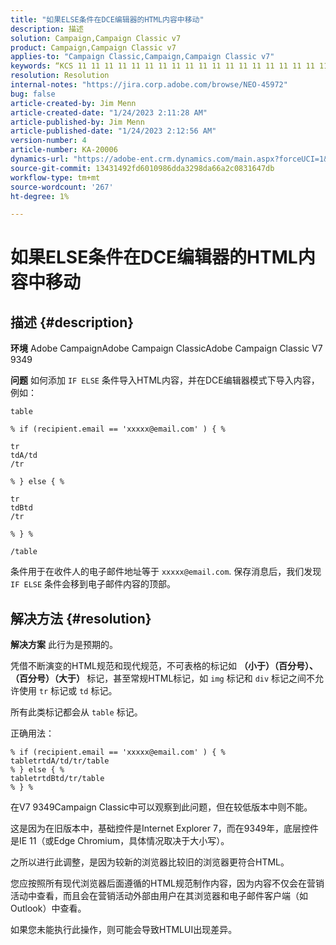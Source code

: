 ```yaml
---
title: "如果ELSE条件在DCE编辑器的HTML内容中移动"
description: 描述
solution: Campaign,Campaign Classic v7
product: Campaign,Campaign Classic v7
applies-to: "Campaign Classic,Campaign,Campaign Classic v7"
keywords: “KCS 11 11 11 11 11 11 11 11 11 11 11 11 11 11 11 11 11 11 11 11 11 11 11 11 11 11 11 11 11 111 11 111 1111 111 11 11 11 1 1111 1 1 1 1 1 1 1111 1 1 11 11111 1 1 1 1 111 1 11111 1 1 1 1 11 1 1 11 1 111111111 1 1 11 1 111 11 11 11 111 111111 11 11111
resolution: Resolution
internal-notes: "https://jira.corp.adobe.com/browse/NEO-45972"
bug: false
article-created-by: Jim Menn
article-created-date: "1/24/2023 2:11:28 AM"
article-published-by: Jim Menn
article-published-date: "1/24/2023 2:12:56 AM"
version-number: 4
article-number: KA-20006
dynamics-url: "https://adobe-ent.crm.dynamics.com/main.aspx?forceUCI=1&pagetype=entityrecord&etn=knowledgearticle&id=8d7a5666-8c9b-ed11-aad1-6045bd006e5a"
source-git-commit: 13431492fd6010986dda3298da66a2c0831647db
workflow-type: tm+mt
source-wordcount: '267'
ht-degree: 1%

---
```


# 如果ELSE条件在DCE编辑器的HTML内容中移动

## 描述 {#description}


<b>环境</b>
Adobe CampaignAdobe Campaign ClassicAdobe Campaign Classic V7 9349

<b>问题</b>
如何添加 `IF ELSE` 条件导入HTML内容，并在DCE编辑器模式下导入内容，例如：


```
table

% if (recipient.email == 'xxxxx@email.com' ) { %

tr
tdA/td
/tr

% } else { %

tr
tdBtd
/tr

% } %

/table
```


条件用于在收件人的电子邮件地址等于 `xxxxx@email.com`. 保存消息后，我们发现 `IF ELSE` 条件会移到电子邮件内容的顶部。


## 解决方法 {#resolution}


<b>解决方案</b>
此行为是预期的。

凭借不断演变的HTML规范和现代规范，不可表格的标记如 <b>（小于）（百分号）、（百分号）（大于） </b>标记，甚至常规HTML标记，如 `img` 标记和 `div` 标记之间不允许使用 `tr` 标记或 `td` 标记。

所有此类标记都会从 `table` 标记。

正确用法：


```
% if (recipient.email == 'xxxxx@email.com' ) { %
tabletrtdA/td/tr/table
% } else { %
tabletrtdBtd/tr/table
% } %
```


在V7 9349Campaign Classic中可以观察到此问题，但在较低版本中则不能。

这是因为在旧版本中，基础控件是Internet Explorer 7，而在9349年，底层控件是IE 11（或Edge Chromium，具体情况取决于大小写）。

之所以进行此调整，是因为较新的浏览器比较旧的浏览器更符合HTML。

您应按照所有现代浏览器后面遵循的HTML规范制作内容，因为内容不仅会在营销活动中查看，而且会在营销活动外部由用户在其浏览器和电子邮件客户端（如Outlook）中查看。

如果您未能执行此操作，则可能会导致HTMLUI出现差异。

